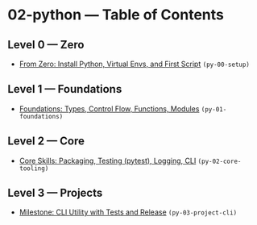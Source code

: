 # 02-python — Table of Contents

## Level 0 — Zero

- [From Zero: Install Python, Virtual Envs, and First Script](py-00-setup.md) `(py-00-setup)`

## Level 1 — Foundations

- [Foundations: Types, Control Flow, Functions, Modules](py-01-foundations.md) `(py-01-foundations)`

## Level 2 — Core

- [Core Skills: Packaging, Testing (pytest), Logging, CLI](py-02-core-tooling.md) `(py-02-core-tooling)`

## Level 3 — Projects

- [Milestone: CLI Utility with Tests and Release](py-03-project-cli.md) `(py-03-project-cli)`
